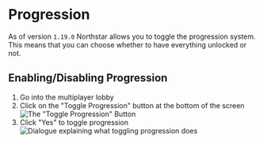 # Progression

As of version `1.19.0` Northstar allows you to toggle the progression system.
This means that you can choose whether to have everything unlocked or not.

## Enabling/Disabling Progression

1. Go into the multiplayer lobby
2. Click on the "Toggle Progression" button at the bottom of the screen
![The "Toggle Progression" Button](https://github.com/R2Northstar/NorthstarWiki/assets/66967891/baa5791b-226e-4f97-a3ae-f47f1286f436)
3. Click "Yes" to toggle progression
![Dialogue explaining what toggling progression does](https://github.com/R2Northstar/NorthstarWiki/assets/66967891/b7ac692f-fb74-4772-b2f9-f1c1b22719a8)